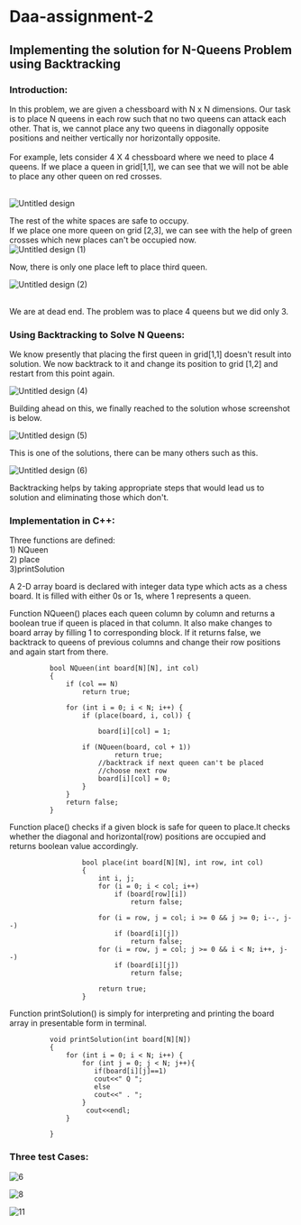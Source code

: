 # Daa-assignment-2

<h2>Implementing the solution for N-Queens Problem using Backtracking</h2>

<h3>Introduction:</h3>
In this problem, we are given a chessboard  with N x N dimensions. Our task is to place N queens in each row such that no two queens can attack each other. 
That is, we cannot place any two queens in diagonally opposite positions and neither vertically nor horizontally opposite.<br><br>
For example, lets consider 4 X 4 chessboard where we need to place 4 queens. If we place a queen in grid[1,1], we can see that we will not be able to place any other queen on red crosses.<br><br>

![Untitled design](https://user-images.githubusercontent.com/113958925/203930625-4570af55-9b96-4741-997d-097c822f368e.png)

The rest of the white spaces are safe to occupy.<br>
If we place one more queen on grid [2,3], we can see with the help of green crosses which new places can't be occupied now. <br>
![Untitled design (1)](https://user-images.githubusercontent.com/113958925/203931299-74bfe65e-1f4b-471a-a3df-a546fad07141.png)

Now, there is only one place left to place third queen. <br>

![Untitled design (2)](https://user-images.githubusercontent.com/113958925/203931795-583e5c9b-ecc4-4647-85e8-488229489caf.png)

<br>
We are at dead end. The problem was to place 4 queens but we did only 3.<br>

<h3>Using Backtracking to Solve N Queens:</h3>
We know presently that placing the first queen in grid[1,1] doesn't result into solution. We now backtrack to it and change its position to grid [1,2] and restart from this point again.
<br>

![Untitled design (4)](https://user-images.githubusercontent.com/113958925/203938631-44603fea-7562-431d-b5f6-888933c0b32d.png)

Building ahead on this, we finally reached to the solution whose screenshot is below.<br>

![Untitled design (5)](https://user-images.githubusercontent.com/113958925/203941396-3330c394-a576-4e3d-8f38-7f3494d94196.png)

This is one of the solutions, there can be many others such as this.<br>

![Untitled design (6)](https://user-images.githubusercontent.com/113958925/203941530-b2f8ea51-a745-4dba-b93b-6f6b41e76555.png)


Backtracking helps by taking appropriate steps that would lead us to solution and eliminating those which don't.<br> 

<h3>Implementation in C++:</h3>
Three functions are defined:<br>
1) NQueen <br>
2) place  <br>
3)printSolution <br>

A 2-D array board is declared with integer data type which acts as a chess board. It is filled with either 0s or 1s, where 1 represents a queen.

Function NQueen() places each queen column by column and returns a boolean true if queen is placed in that column. It also make changes to board array by filling 1 to corresponding block.
If it returns false, we backtrack to queens of previous columns and change their row positions and again start from there.



              bool NQueen(int board[N][N], int col) 
              { 
                  if (col == N) 
                      return true; 

                  for (int i = 0; i < N; i++) { 
                      if (place(board, i, col)) { 

                          board[i][col] = 1; 

                      if (NQueen(board, col + 1)) 
                              return true; 
                          //backtrack if next queen can't be placed
                          //choose next row 
                          board[i][col] = 0;  
                      } 
                  } 
                  return false; 
              }

Function place() checks if a given block is safe for queen to place.It checks whether the diagonal and horizontal(row) positions are occupied and returns boolean value accordingly.<br>
                      
                      bool place(int board[N][N], int row, int col) 
                      { 
                          int i, j; 
                          for (i = 0; i < col; i++) 
                              if (board[row][i]) 
                                  return false; 

                          for (i = row, j = col; i >= 0 && j >= 0; i--, j--) 
                              if (board[i][j]) 
                                  return false; 
                          for (i = row, j = col; j >= 0 && i < N; i++, j--) 
                              if (board[i][j]) 
                                  return false; 

                          return true; 
                      } 
                      
                      
                      
Function printSolution() is simply for interpreting and printing the board array in presentable form in terminal.

              void printSolution(int board[N][N]) 
              { 
                  for (int i = 0; i < N; i++) { 
                      for (int j = 0; j < N; j++){ 
                         if(board[i][j]==1)
                         cout<<" Q ";
                         else
                         cout<<" . ";
                      }
                       cout<<endl;
                  } 

              } 
  

<h3> Three test Cases:</h3>

![6](https://user-images.githubusercontent.com/113958925/203964679-4714c742-ff08-44f1-b8be-4faea1716a95.PNG)

![8](https://user-images.githubusercontent.com/113958925/203964709-6c9d59fb-9797-4876-a75c-18b79c8f2e1b.PNG)

![11](https://user-images.githubusercontent.com/113958925/203964608-45836e76-1115-4e89-a422-798bd66f387b.PNG)

